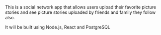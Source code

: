This is a social network app that allows users upload their favorite picture stories and see picture stories uploaded by friends and family they follow also.

It will be built using Node.js, React and PostgreSQL